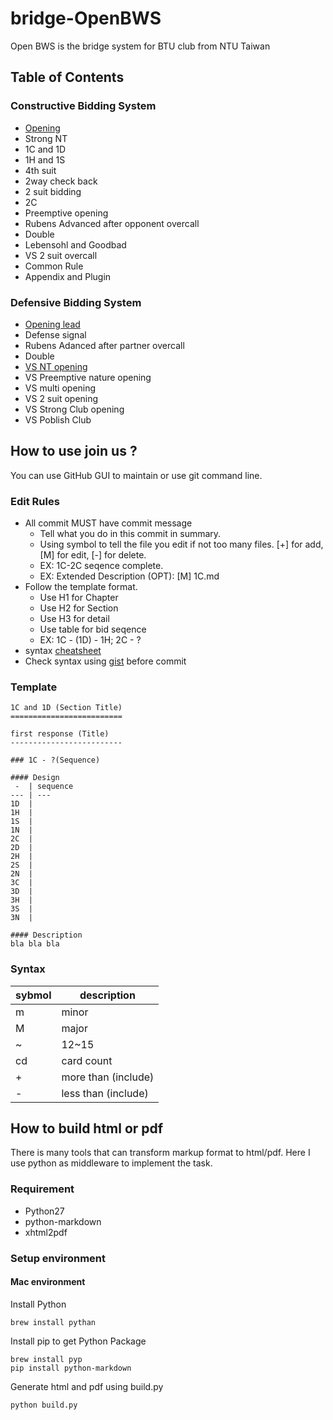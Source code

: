 bridge-OpenBWS
==============

Open BWS is the bridge system for BTU club from NTU Taiwan



Table of Contents
-----------------
### Constructive Bidding System
- [Opening](constructive/opening.md)
- Strong NT
- 1C and 1D
- 1H and 1S
- 4th suit
- 2way check back
- 2 suit bidding
- 2C
- Preemptive opening
- Rubens Advanced after opponent overcall
- Double
- Lebensohl and Goodbad
- VS 2 suit overcall
- Common Rule
- Appendix and Plugin

### Defensive Bidding System
- [Opening lead](defensive/opening_lead.md)
- Defense signal
- Rubens Adanced after partner overcall
- Double
- [VS NT opening](defensive/vs_nt.md)
- VS Preemptive nature opening
- VS multi opening
- VS 2 suit opening
- VS Strong Club opening
- VS Poblish Club



How to use join us ?
--------------------

You can use GitHub GUI to maintain or use git command line.


### Edit Rules

- All commit MUST have commit message
    - Tell what you do in this commit in summary.
    - Using symbol to tell the file you edit if not too many files. [+] for add, [M] for edit, [-] for delete.
    - EX: 1C-2C seqence complete.
    - EX: Extended Description (OPT): [M] 1C.md
- Follow the template format.
    - Use H1 for Chapter
    - Use H2 for Section
    - Use H3 for detail
    - Use table for bid seqence
    - EX: 1C - (1D) - 1H; 2C - ?
- syntax [cheatsheet](https://github.com/adam-p/markdown-here/wiki/Markdown-Cheatsheet)
- Check syntax using [gist](https://gist.github.com) before commit


### Template

    1C and 1D (Section Title)
    =========================

    first response (Title)
    -------------------------

    ### 1C - ?(Sequence)

    #### Design
     -  | sequence
    --- | ---
    1D  |
    1H  |
    1S  |
    1N  |
    2C  | 
    2D  | 
    2H  |
    2S  |
    2N  |
    3C  |
    3D  |
    3H  |
    3S  |
    3N  |
    
    #### Description
    bla bla bla


### Syntax

sybmol | description
------ | ---
m | minor
M | major
~ | 12~15
cd| card count
+ | more than (include)
- | less than (include)



How to build html or pdf
------------------------

There is many tools that can transform markup format to html/pdf. 
Here I use python as middleware to implement the task.

### Requirement
- Python27
- python-markdown
- xhtml2pdf

### Setup environment

#### Mac environment
Install Python
```
brew install pythan
```

Install pip to get Python Package
```
brew install pyp
pip install python-markdown
```

Generate html and pdf using build.py
```
python build.py
```




